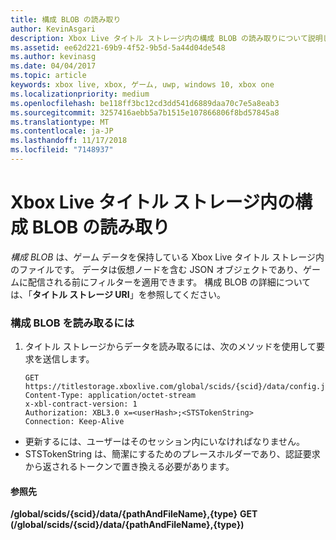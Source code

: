```yaml
---
title: 構成 BLOB の読み取り
author: KevinAsgari
description: Xbox Live タイトル ストレージ内の構成 BLOB の読み取りについて説明します。
ms.assetid: ee62d221-69b9-4f52-9b5d-5a44d04de548
ms.author: kevinasg
ms.date: 04/04/2017
ms.topic: article
keywords: xbox live, xbox, ゲーム, uwp, windows 10, xbox one
ms.localizationpriority: medium
ms.openlocfilehash: be118ff3bc12cd3dd541d6889daa70c7e5a8eab3
ms.sourcegitcommit: 3257416aebb5a7b1515e107866806f8bd57845a8
ms.translationtype: MT
ms.contentlocale: ja-JP
ms.lasthandoff: 11/17/2018
ms.locfileid: "7148937"
---
```

# <a name="reading-a-configuration-blob-in-xbox-live-title-storage"></a>Xbox Live タイトル ストレージ内の構成 BLOB の読み取り

*構成 BLOB* は、ゲーム データを保持している Xbox Live タイトル ストレージ内のファイルです。 データは仮想ノードを含む JSON オブジェクトであり、ゲームに配信される前にフィルターを適用できます。 構成 BLOB の詳細については、「**タイトル ストレージ URI**」を参照してください。

### <a name="to-read-a-configuration-blob"></a>構成 BLOB を読み取るには

1.  タイトル ストレージからデータを読み取るには、次のメソッドを使用して要求を送信します。

        GET https://titlestorage.xboxlive.com/global/scids/{scid}/data/config.json,config              
        Content-Type: application/octet-stream
        x-xbl-contract-version: 1
        Authorization: XBL3.0 x=<userHash>;<STSTokenString>
        Connection: Keep-Alive


-   更新するには、ユーザーはそのセッション内にいなければなりません。
-   STSTokenString は、簡潔にするためのプレースホルダーであり、認証要求から返されるトークンで置き換える必要があります。

#### <a name="reference"></a>参照先

**/global/scids/{scid}/data/{pathAndFileName},{type}**
**GET (/global/scids/{scid}/data/{pathAndFileName},{type})**

